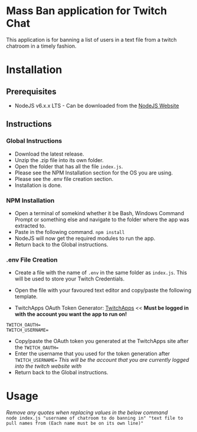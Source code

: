 # Mass Ban application for Twitch Chat
This application is for banning a list of users in a text file from a twitch chatroom in a timely fashion.

# Installation
## Prerequisites
- NodeJS v6.x.x LTS - Can be downloaded from the [NodeJS Website](https://nodejs.org/en/)

## Instructions
### Global Instructions
- Download the latest release.
- Unzip the .zip file into its own folder.
- Open the folder that has all the file `index.js`.
- Please see the NPM Installation section for the OS you are using.
- Please see the .env file creation section.
- Installation is done.

### NPM Installation
- Open a terminal of somekind whether it be Bash, Windows Command Prompt or something else and navigate to the folder where the app was extracted to.
- Paste in the following command. `npm install`
- NodeJS will now get the required modules to run the app.
- Return back to the Global instructions.

### .env File Creation
- Create a file with the name of `.env` in the same folder as `index.js`. This will be used to store your Twitch Credentials.
- Open the file with your favoured text editor and copy/paste the following template.

- TwitchApps OAuth Token Generator: [TwitchApps](https://twitchapps.com/tmi/) << **Must be logged in with the account you want the app to run on!**

```
TWITCH_OAUTH=
TWITCH_USERNAME=
```

- Copy/paste the OAuth token you generated at the TwitchApps site after the `TWITCH_OAUTH=`
- Enter the username that you used for the token generation after `TWITCH_USERNAME=` *This will be the account that you are currently logged into the twitch website with*
- Return back to the Global instructions.

# Usage
*Remove any quotes when replacing values in the below command*  
`node index.js "username of chatroom to do banning in" "text file to pull names from (Each name must be on its own line)"`
